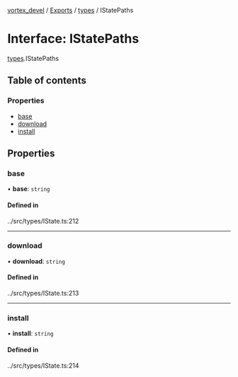 [vortex_devel](../README.md) / [Exports](../modules.md) / [types](../modules/types.md) / IStatePaths

# Interface: IStatePaths

[types](../modules/types.md).IStatePaths

## Table of contents

### Properties

- [base](types.IStatePaths.md#base)
- [download](types.IStatePaths.md#download)
- [install](types.IStatePaths.md#install)

## Properties

### base

• **base**: `string`

#### Defined in

../src/types/IState.ts:212

___

### download

• **download**: `string`

#### Defined in

../src/types/IState.ts:213

___

### install

• **install**: `string`

#### Defined in

../src/types/IState.ts:214
